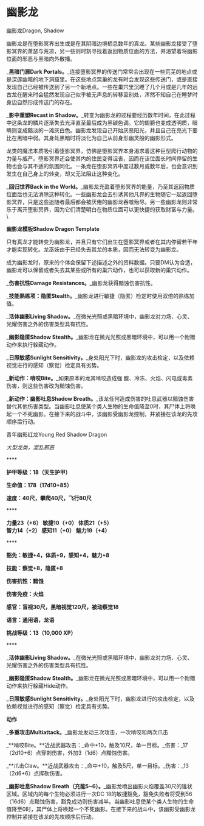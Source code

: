 # 幽影龙

幽影龙Dragon, Shadow

&#x20;   幽影龙是在堕影冥界出生或是在其阴暗边境栖息数年的真龙。某些幽影龙接受了堕影冥界的萧瑟与荒凉，另一些则时刻寻找着返回物质位面的方法，并渴望着将幽影位面的邪恶与黑暗向外散播。

&#x20;   _**黑暗门扉Dark Portals。**_连接堕影冥界的传送门常常会出现在一些荒芜的地点或是深邃幽暗的地下洞窟里。在这些地点筑巢的龙有时会发现这些传送门，或是直接发现自己已经被传送到了另一个新地点。一些在巢穴里沉睡了几个月或是几年的远古龙在醒来时会猛然发现自己似乎被无声息的转移至别处，浑然不知自己在睡梦时身边自然形成传送门的存在。

&#x20;   _**影中重塑Recast in Shadow。**_转变为幽影龙的过程要经历数年时间，在此过程中这条龙的鳞片逐渐失去光泽直至最后成为黑碳色调。它的翅膀也变成透明质，眼睛则变成黯淡的一滩灰白色。幽影龙发现自己开始厌恶阳光，并且自己在亮光下要比在黑暗中弱。其身处黑暗时将淡化为自己从前身形幽灵般的幽影形式。

&#x20;   龙类的魔法本质吸引着堕影冥界，仿佛是堕影冥界本身渴求着这种巨型爬行动物的力量与威严。堕影冥界还会使其内的住民变得沮丧，因而在该位面长时间停留的生物也会与其不适的氛围同化。一条龙在堕影冥界中度过数月或数年后，也会意识到发生在自己身上的转变，却又无法阻止这种变化。

&#x20;   _**回归世界Back in the World。**_幽影龙充盈着堕影冥界的能量，乃至其返回物质位面后也无法消除这种转化。一些幽影龙会去引诱其他凡界的生物随它一起返回堕影冥界，只是这些追随者最后都会被厌倦的幽影龙吞噬殆尽。另一些幽影龙则非常乐于离开堕影冥界，因为它们清楚明白在物质位面可以更快捷的获取财富与力量。\
\


**幽影龙模板Shadow Dragon Template**

&#x20;   只有真龙才能转变为幽影龙，并且只有它们出生在堕影冥界或者在其内停留若干年才能实现转化。龙巫妖由于已经失去其龙的本质，因而无法转变为幽影龙。

&#x20;   成为幽影龙时，原来的个体会保留下述描述之外的资料数据。只要DM认为合适，幽影龙可以保留或者失去其某些或所有的巢穴动作，也可以获取新的巢穴动作。

&#x20; _**伤害抗性Damage Resistances。**_幽影龙获得黯蚀伤害抗性。

&#x20; _**技能熟练项：隐匿Stealth。**_幽影龙进行敏捷（隐匿）检定时使用双倍的熟练加值。

&#x20; _**活体幽影Living Shadow。**_在微光光照或黑暗环境中，幽影龙对力场、心灵、光耀伤害之外的伤害类型具有抗性。

&#x20; _**幽影隐匿Shadow Stealth。**_幽影龙在微光光照或黑暗环境中，可以用一个附赠动作来执行躲藏动作。

&#x20; _**日照敏感Sunlight Sensitivity。**_身处阳光下时，幽影龙的攻击检定，以及依赖视觉进行的感知（察觉）检定具有劣势。

&#x20; _**新动作：啃咬Bite。**_如果原本的龙其啃咬造成强 酸、冷冻、火焰、闪电或毒素伤害，则这些伤害改为黯蚀伤害。

&#x20; _**新动作：幽影吐息Shadow Breath。**_该龙任何造成伤害的吐息武器以黯蚀伤害替代其他伤害类型。当幽影吐息使某个类人生物的生命值降至0时，其尸体上将唤起一个不死幽影。在接下来的战斗中，该幽影受幽影龙控制，并紧接在该龙的先攻顺序后行动。

&#x20;

青年幽影红龙Young Red Shadow Dragon

_大型龙类，混乱邪恶_

&#x20;****&#x20;

**护甲等级：18（天生护甲）**

**生命值：178（17d10+85）**

**速度：40尺，攀爬40尺，飞行80尺**

&#x20;****&#x20;

**力量23（+6）     敏捷10（+0）     体质21（+5）**\
**智力14（+2）     感知11（+0）     魅力19（+4）**

&#x20;****&#x20;

**豁免：敏捷+4，体质+9，感知+4，魅力+8**

**技能：察觉+8，隐匿+8**

**伤害抗性：黯蚀**

**伤害免疫：火焰**

**感官：盲视30尺，黑暗视觉120尺，被动察觉18**

**语言：通用语，龙语**

**挑战等级：13（10,000 XP）**

&#x20;****&#x20;

&#x20; _**活体幽影Living Shadow。**_在微光光照或黑暗环境中，幽影龙对力场、心灵、光耀伤害之外的伤害类型具有抗性。

&#x20; _**幽影隐匿Shadow Stealth。**_幽影龙在微光光照或黑暗环境中，可以用一个附赠动作来执行躲藏Hide动作。

&#x20; _**日照敏感Sunlight Sensitivity。**_身处阳光下时，幽影龙进行的攻击检定，以及依赖视觉进行的感知（察觉）检定具有劣势。

**动作**

&#x20; _**多重攻击Multiattack。**_幽影龙发动三次攻击，一次啃咬和两次爪击

&#x20; _**啃咬Bite。**近战武器攻击：_命中+10，触及10尺，单一目标。_伤害：_17（2d10+6）点穿刺伤害，外加3（1d6）点黯蚀伤害。

&#x20; _**爪击Claw。**近战武器攻击：_命中+10，触及5尺，单一目标。_伤害：_13（2d6+6）点挥砍伤害。

&#x20; _**幽影吐息Shadow Breath（充能5\~6）。**_幽影龙喷出幽影火焰覆盖30尺的锥状区域。区域内的每个生物必须进行一次DC 18的敏捷豁免，豁免失败者将受到56（16d6）点黯蚀伤害，豁免成功则伤害减半。当幽影吐息使某个类人生物的生命值降至0时，其尸体上将唤起一个不死幽影。在接下来的战斗中，该幽影受幽影龙控制并紧接在该龙的先攻顺序后行动。
